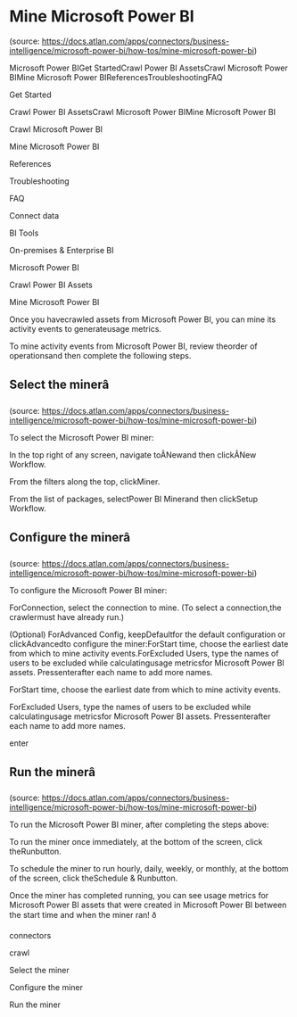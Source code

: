 # Mine Microsoft Power BI
(source: https://docs.atlan.com/apps/connectors/business-intelligence/microsoft-power-bi/how-tos/mine-microsoft-power-bi)

Microsoft Power BIGet StartedCrawl Power BI AssetsCrawl Microsoft Power BIMine Microsoft Power BIReferencesTroubleshootingFAQ

Get Started

Crawl Power BI AssetsCrawl Microsoft Power BIMine Microsoft Power BI

Crawl Microsoft Power BI

Mine Microsoft Power BI

References

Troubleshooting

FAQ

Connect data

BI Tools

On-premises & Enterprise BI

Microsoft Power BI

Crawl Power BI Assets

Mine Microsoft Power BI

Once you havecrawled assets from Microsoft Power BI, you can mine its activity events to generateusage metrics.

To mine activity events from Microsoft Power BI, review theorder of operationsand then complete the following steps.



## Select the minerâ
(source: https://docs.atlan.com/apps/connectors/business-intelligence/microsoft-power-bi/how-tos/mine-microsoft-power-bi)

To select the Microsoft Power BI miner:

In the top right of any screen, navigate toÂNewand then clickÂNew Workflow.

From the filters along the top, clickMiner.

From the list of packages, selectPower BI Minerand then clickSetup Workflow.



## Configure the minerâ
(source: https://docs.atlan.com/apps/connectors/business-intelligence/microsoft-power-bi/how-tos/mine-microsoft-power-bi)

To configure the Microsoft Power BI miner:

ForConnection, select the connection to mine. (To select a connection,the crawlermust have already run.)

(Optional) ForAdvanced Config, keepDefaultfor the default configuration or clickAdvancedto configure the miner:ForStart time, choose the earliest date from which to mine activity events.ForExcluded Users, type the names of users to be excluded while calculatingusage metricsfor Microsoft Power BI assets. Pressenterafter each name to add more names.

ForStart time, choose the earliest date from which to mine activity events.

ForExcluded Users, type the names of users to be excluded while calculatingusage metricsfor Microsoft Power BI assets. Pressenterafter each name to add more names.

enter



## Run the minerâ
(source: https://docs.atlan.com/apps/connectors/business-intelligence/microsoft-power-bi/how-tos/mine-microsoft-power-bi)

To run the Microsoft Power BI miner, after completing the steps above:

To run the miner once immediately, at the bottom of the screen, click theRunbutton.

To schedule the miner to run hourly, daily, weekly, or monthly, at the bottom of the screen, click theSchedule & Runbutton.

Once the miner has completed running, you can see usage metrics for Microsoft Power BI assets that were created in Microsoft Power BI between the start time and when the miner ran! ð

connectors

crawl

Select the miner

Configure the miner

Run the miner

